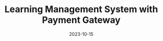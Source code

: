 ---
title: Learning Management System with Payment Gateway
date: 2023-10-15
images:
- https://lh3.googleusercontent.com/drive-viewer/AEYmBYTEVdEZbSbnG5ygpzsXrurvfg-SmqOgpacLfklJFIaPgxJIkw3wc303eNC6kLk7R6rGgtSoXo2afqmGvIQ3ctfNwRLatA=s1600
description: Learning management system, woocoomerce and payment gateway.
---